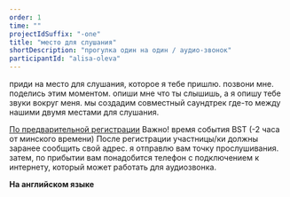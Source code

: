 ```yaml
---
order: 1
time: ""
projectIdSuffix: "-one"
title: "место для слушания"
shortDescription: "прогулка один на один / аудио-звонок"
participantId: "alisa-oleva"
---
```


приди на место для слушания, которое я тебе пришлю. позвони мне. поделись этим моментом. опиши мне что ты слышишь, а я опишу тебе звуки вокруг меня. мы создадим совместный саундтрек где-то между нашими двумя местами для слушания. 

[По предварительной регистрации](https://whph2020listeningpoint.eventbrite.co.uk) Важно! время события BST (-2 часа от минского времени) После регистрации участницы/ки должны заранее сообщить свой адрес. я отправлю вам точку прослушивания. затем, по прибытии вам понадобится телефон с подключением к интернету, который может работать для аудиозвонка.

 **На английском языке**
